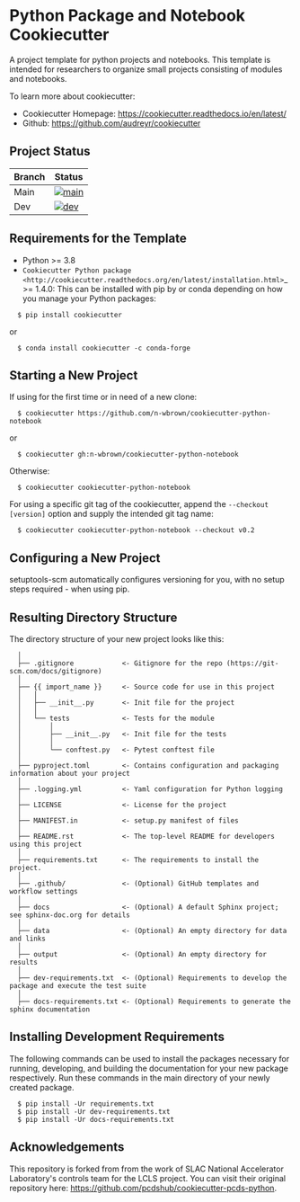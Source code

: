 # Python Package and Notebook Cookiecutter

A project template for python projects and notebooks. This template is intended for researchers to organize small projects consisting of modules and notebooks.

To learn more about cookiecutter:

- Cookiecutter Homepage: https://cookiecutter.readthedocs.io/en/latest/
- Github: https://github.com/audreyr/cookiecutter

## Project Status

| Branch      | Status      |
| ----------- | ----------- |
| Main        | [![main](https://github.com/n-wbrown/cookiecutter-python-notebook/actions/workflows/cookiecutter-test.yml/badge.svg?branch=main)](https://github.com/n-wbrown/cookiecutter-python-notebook/actions?query=branch%3Amain) |
| Dev         | [![dev](https://github.com/n-wbrown/cookiecutter-python-notebook/actions/workflows/cookiecutter-test.yml/badge.svg?branch=dev)](https://github.com/n-wbrown/cookiecutter-python-notebook/actions?query=branch%3Adev) |

## Requirements for the Template
- Python >= 3.8
- `Cookiecutter Python package <http://cookiecutter.readthedocs.org/en/latest/installation.html>`_ >= 1.4.0: This can be installed with pip by or conda depending on how you manage your Python packages:

```
  $ pip install cookiecutter
```

or

```
  $ conda install cookiecutter -c conda-forge
```

## Starting a New Project

If using for the first time or in need of a new clone:

```
  $ cookiecutter https://github.com/n-wbrown/cookiecutter-python-notebook
```

or

```
  $ cookiecutter gh:n-wbrown/cookiecutter-python-notebook
```

Otherwise:

```
  $ cookiecutter cookiecutter-python-notebook
```

For using a specific git tag of the cookiecutter, append the `--checkout [version]` option and supply the intended git tag name:

```
  $ cookiecutter cookiecutter-python-notebook --checkout v0.2
```

## Configuring a New Project

setuptools-scm automatically configures versioning for you, with no
setup steps required - when using pip.

## Resulting Directory Structure

The directory structure of your new project looks like this:

```
  │
  ├── .gitignore            <- Gitignore for the repo (https://git-scm.com/docs/gitignore)
  │
  ├── {{ import_name }}     <- Source code for use in this project
  │   │
  │   ├── __init__.py       <- Init file for the project
  │   │
  │   └── tests             <- Tests for the module
  │       │
  │       ├── __init__.py   <- Init file for the tests
  │       │
  │       └── conftest.py   <- Pytest conftest file
  │
  ├── pyproject.toml        <- Contains configuration and packaging information about your project
  │
  ├── .logging.yml          <- Yaml configuration for Python logging
  │
  ├── LICENSE               <- License for the project
  │
  ├── MANIFEST.in           <- setup.py manifest of files
  │
  ├── README.rst            <- The top-level README for developers using this project
  │
  ├── requirements.txt      <- The requirements to install the project.
  │
  ├── .github/              <- (Optional) GitHub templates and workflow settings
  │
  ├── docs                  <- (Optional) A default Sphinx project; see sphinx-doc.org for details
  │
  ├── data                  <- (Optional) An empty directory for data and links
  │
  ├── output                <- (Optional) An empty directory for results
  │
  ├── dev-requirements.txt  <- (Optional) Requirements to develop the package and execute the test suite
  │
  ├── docs-requirements.txt <- (Optional) Requirements to generate the sphinx documentation
```


## Installing Development Requirements

The following commands can be used to install the packages necessary for running, developing, and building the documentation for your new package respectively. Run these commands in the main directory of your newly created package.

```
  $ pip install -Ur requirements.txt
  $ pip install -Ur dev-requirements.txt
  $ pip install -Ur docs-requirements.txt
```

## Acknowledgements 
This repository is forked from from the work of SLAC National Accelerator Laboratory's controls team for the LCLS project. You can visit their original repository here: https://github.com/pcdshub/cookiecutter-pcds-python. 
